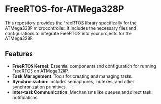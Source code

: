 # FreeRTOS-for-ATMega328P
This repository provides the FreeRTOS library specifically for the ATMega328P microcontroller. It includes the necessary files and configurations to integrate FreeRTOS into your projects for the ATMega328P.

## Features

- **FreeRTOS Kernel**: Essential components and configuration for running FreeRTOS on ATMega328P.
- **Task Management**: Tools for creating and managing tasks.
- **Synchronization**: Includes semaphores, mutexes, and other synchronization primitives.
- **Inter-task Communication**: Mechanisms like queues and direct task notifications.
